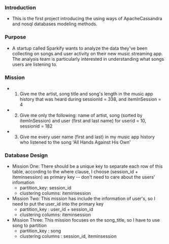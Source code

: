 ### Introduction
- This is the first project introducing the using ways of ApacheCassandra and nosql databases modeling methods.
### Purpose
- A startup called Sparkify wants to analyze the data they've been collecting on songs and user activity on their new music streaming app. The analysis team is particularly interested in understanding what songs users are listening to. 
### Mission
- 1. Give me the artist, song title and song's length in the music app history that was heard during  sessionId = 338, and itemInSession  = 4
- 2. Give me only the following: name of artist, song (sorted by itemInSession) and user (first and last name) for userid = 10, sessionid = 182
- 3. Give me every user name (first and last) in my music app history who listened to the song 'All Hands Against His Own'
### Database Design
- Mission One: There should be a unique key to separate each row of this table, according to the where clause, I choose (session_id + iteminsession) as primary key -- don't need to care about the users' infomation
    - partition_key: session_id
    - clustering columns: iteminsession
- Mission Two: This mission has include the information of user's, so I need to put the user_id into the primary key
    - partition_key : user_id + session_id
    - clustering columns: iteminsession
- Mission Three: This mission focuses on the song_title, so I have to use song to partition
    - partition_key : song
    - clustering columns : session_id, iteminsession


